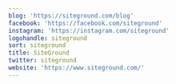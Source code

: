 ```yaml
---
blog: 'https://siteground.com/blog'
facebook: 'https://facebook.com/siteground'
instagram: 'https://instagram.com/siteground'
logohandle: siteground
sort: siteground
title: SiteGround
twitter: siteground
website: 'https://www.siteground.com/'
---
```

